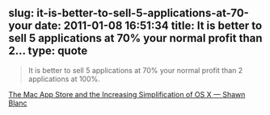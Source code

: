 slug: it-is-better-to-sell-5-applications-at-70-your
date: 2011-01-08 16:51:34
title: It is better to sell 5 applications at 70% your normal profit than 2...
type: quote
---

> It is better to sell 5 applications at 70% your normal profit than 2 applications at 100%.

[The Mac App Store and the Increasing Simplification of OS X — Shawn Blanc](http://shawnblanc.net/2011/01/simplifying-os-x/)
